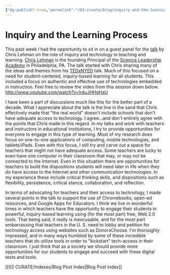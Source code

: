 ```yaml
---
{"dg-publish":true,"permalink":"/03-create/blog/inquiry-and-the-learning-process/","title":"Inquiry and the Learning Process","tags":["chromebooks","critical-literacy","google","google-apps","ipads","online-collaborative-inquiry","open-source","teaching","technology"]}
---
```


# Inquiry and the Learning Process

This past week I had the opportunity to sit in on a guest panel for the [talk](http://connectedlearning.tv/chris-lehmann-inquiry-very-first-step-process-learning#list) by Chris Lehman on the role of inquiry and technology in teaching and learning. [Chris Lehman](https://twitter.com/chrislehmann) is the founding Principal of the [Science Leadership Academy](http://www.scienceleadership.org/) in Philadelphia, PA. The talk started with Chris sharing many of the ideas and themes from his [TEDxNYED](http://www.youtube.com/watch?v=6FEMCyHYTyQ&feature=youtu.be) talk. Much of this focused on a need for student-centered, inquiry-based learning for all students. This included a focus on authentic and effective use of technologies embedded in instruction. Feel free to review the video from this session down below. http://www.youtube.com/watch?v=lrduJHHgHaU

I have been a part of discussions much like this for the better part of a decade. What I appreciate about the talk is the line in the sand that Chris effectively made that "the real world" doesn't include schools that don't have adequate access to technology. I agree...and don't entirely agree with the points that Chris made in this regard. In my talks and work with teachers and instructors in educational institutions, I try to provide opportunities for everyone to engage in this type of learning. Most of my research does focus on one-to-one applications of computing, mobile technologies, and tablets/iPads. Even with this focus, I still try and carve out a space for teachers that might not have adequate access. Some teachers are lucky to even have one computer in their classroom that may, or may not be connected to the Internet. Even in this situation there are opportunities for teachers to build the dispositions students will need later in life when they do have access to the Internet and other communication technologies. In my experience these include critical thinking skills, and dispositions such as flexibility, persistence, critical stance, collaboration, and reflection.

In terms of advocating for teachers and their access to technology, I made several points in the talk to support the use of Chromebooks, open-ed resources, and Google Apps for Educators. I think we live in wonderful times in which teachers have the opportunity to engage their students in powerful, inquiry-based learning using (for the most part) free, Web 2.0 tools. That being said, it really is inexcusable, and for the most part embarrassing that teachers in the U. S. need to lobby and petition for technology access using websites such as DonorsChoose. I'm thoroughly impressed, and in many ways humbled by some of these incredible teachers that do utilize tools in order to "kickstart" tech-access in their classroom. I just think that as a society we should provide more opportunities for our students to engage and succeed with these digital texts and tools.

[[02 CURATE/Indexes/Blog Post Index\|Blog Post Index]]